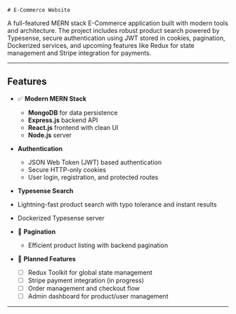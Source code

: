 
    
    # E-Commerce Website

A full-featured MERN stack E-Commerce application built with modern tools and architecture. The project includes robust product search powered by Typesense, secure authentication using JWT stored in cookies, pagination, Dockerized services, and upcoming features like Redux for state management and Stripe integration for payments.

---

## Features

- ✅ **Modern MERN Stack**
  - **MongoDB** for data persistence
  - **Express.js** backend API
  - **React.js** frontend with clean UI
  - **Node.js** server

- **Authentication**
  - JSON Web Token (JWT) based authentication
  - Secure HTTP-only cookies
  - User login, registration, and protected routes

-  **Typesense Search**
  - Lightning-fast product search with typo tolerance and instant results
  - Dockerized Typesense server

- 📄 **Pagination**
  - Efficient product listing with backend pagination

- 🧠 **Planned Features**
  - [ ] Redux Toolkit for global state management
  - [ ] Stripe payment integration (in progress)
  - [ ] Order management and checkout flow
  - [ ] Admin dashboard for product/user management

---



